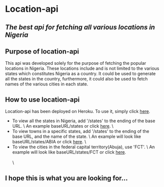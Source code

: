 # Location-api
## _The best api for fetching all various locations in Nigeria_

## Purpose of location-api
This api was developed solely for the purpose of fetching the popular locations in Nigeria. 
These locations include and is not limited to the various states which constitutes Nigeria as a country.
It could be used to generate all the states in the country, furthermore, it could also be used to fetch 
names of the various cities in each state.

## How to use location-api
Location-api has been deployed on Heroku. To use it, simply click [here](https://powerful-eyrie-32899.herokuapp.com/api/v1/locations/ 'location-api').
+ To view all the states in Nigeria, add '/states' to the ending of the base URL. 
\ An example baseURL/states or click  [here](https://powerful-eyrie-32899.herokuapp.com/api/v1/locations/states 'states').
\
+ To view towns in a specific states,  add '/states' to the ending of the base URL, and the name of the state.
\ An example will look like baseURL/states/ABIA or click [here](https://powerful-eyrie-32899.herokuapp.com/api/v1/locations/states/ABIA 'cities').
\
+ To view the cities in the federal capital territory(Abuja), use 'FCT'.
\ An example will look like baseURL/states/FCT or click [here](https://powerful-eyrie-32899.herokuapp.com/api/v1/locations/states/FCT).
\
\
\

## I hope this is what you are looking for... 
